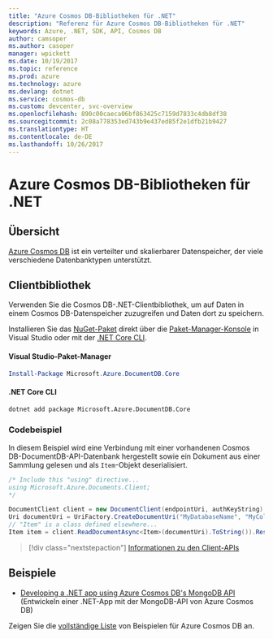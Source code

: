 ```yaml
---
title: "Azure Cosmos DB-Bibliotheken für .NET"
description: "Referenz für Azure Cosmos DB-Bibliotheken für .NET"
keywords: Azure, .NET, SDK, API, Cosmos DB
author: camsoper
ms.author: casoper
manager: wpickett
ms.date: 10/19/2017
ms.topic: reference
ms.prod: azure
ms.technology: azure
ms.devlang: dotnet
ms.service: cosmos-db
ms.custom: devcenter, svc-overview
ms.openlocfilehash: 890c00caeca06bf863425c7159d7833c4db8df38
ms.sourcegitcommit: 2c08a778353ed743b9e437ed85f2e1dfb21b9427
ms.translationtype: HT
ms.contentlocale: de-DE
ms.lasthandoff: 10/26/2017
---
```

# <a name="azure-cosmosdb-libraries-for-net"></a>Azure Cosmos DB-Bibliotheken für .NET

## <a name="overview"></a>Übersicht

[Azure Cosmos DB](https://docs.microsoft.com/azure/cosmos-db/introduction) ist ein verteilter und skalierbarer Datenspeicher, der viele verschiedene Datenbanktypen unterstützt.

## <a name="client-library"></a>Clientbibliothek

Verwenden Sie die Cosmos DB-.NET-Clientbibliothek, um auf Daten in einem Cosmos DB-Datenspeicher zuzugreifen und Daten dort zu speichern.

Installieren Sie das [NuGet-Paket](https://www.nuget.org/packages/Microsoft.Azure.DocumentDB.Core) direkt über die [Paket-Manager-Konsole][PackageManager] in Visual Studio oder mit der [.NET Core CLI][DotNetCLI].

#### <a name="visual-studio-package-manager"></a>Visual Studio-Paket-Manager

```powershell
Install-Package Microsoft.Azure.DocumentDB.Core
```

#### <a name="net-core-cli"></a>.NET Core CLI

```bash
dotnet add package Microsoft.Azure.DocumentDB.Core
```

### <a name="code-example"></a>Codebeispiel

In diesem Beispiel wird eine Verbindung mit einer vorhandenen Cosmos DB-DocumentDB-API-Datenbank hergestellt sowie ein Dokument aus einer Sammlung gelesen und als `Item`-Objekt deserialisiert.

```csharp
/* Include this "using" directive...
using Microsoft.Azure.Documents.Client;
*/

DocumentClient client = new DocumentClient(endpointUri, authKeyString);
Uri documentUri = UriFactory.CreateDocumentUri("MyDatabaseName", "MyCollectionName", "DocumentId");
// "Item" is a class defined elsewhere...
Item item = client.ReadDocumentAsync<Item>(documentUri).ToString()).Result;
```

> [!div class="nextstepaction"]
> [Informationen zu den Client-APIs](/dotnet/api/overview/azure/cosmosdb/client)

## <a name="samples"></a>Beispiele

* [Developing a .NET app using Azure Cosmos DB's MongoDB API](https://azure.microsoft.com/en-us/resources/samples/azure-cosmos-db-mongodb-dotnet-getting-started/) (Entwickeln einer .NET-App mit der MongoDB-API von Azure Cosmos DB)

Zeigen Sie die [vollständige Liste](https://azure.microsoft.com/en-us/resources/samples/?platform=dotnet&term=cosmosdb) von Beispielen für Azure Cosmos DB an.

[PackageManager]: https://docs.microsoft.com/nuget/tools/package-manager-console
[DotNetCLI]: https://docs.microsoft.com/dotnet/core/tools/dotnet-add-package

